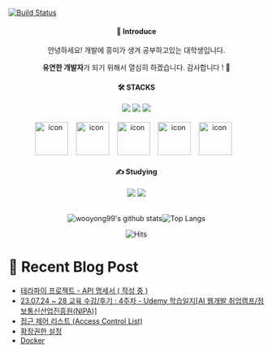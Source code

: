 [![Build Status](https://capsule-render.vercel.app/api?type=waving&color=EEFF00,100:254EDB&animation=fadeIn&desc=by%20Giyhub&descSize=15&descAlign=69&descAlignY=52&text=Yong%27s%20Profile&fontSize=60&fontColor=fcffff&fontAlignY=39&height=250&stroke=ceeae5)](https://travis-ci.org/joemccann/dillinger)

<div align="center">
<h4>📣 Introduce</h4>
안녕하세요! 개발에 흥미가 생겨 공부하고있는 대학생입니다.
                
                
<b>유연한 개발자</b>가 되기 위해서 열심히 하겠습니다. 감사합니다 ! 🙌
</div>

    
<div align=center>
<h4>🛠️ STACKS</h4>
<img src="https://img.shields.io/badge/HTML5-E34F26?style=flat-logo&logo=HTML5&logoColor=white"/>
<img src="https://img.shields.io/badge/CSS3-1572B6?style=flat-logo&logo=css3&logoColor=white">
<img src="https://img.shields.io/badge/JavaScript-F7DF1E?style=flat-logo&logo=JavaScript&logoColor=white"><br/>
<br/>
<img src="https://techstack-generator.vercel.app/java-icon.svg" alt="icon" width="65" height="65" />&nbsp;&nbsp;&nbsp;
<img src="https://techstack-generator.vercel.app/mysql-icon.svg" alt="icon" width="65" height="65" />&nbsp;&nbsp;&nbsp;
<img src="https://techstack-generator.vercel.app/aws-icon.svg" alt="icon" width="65" height="65" />&nbsp;&nbsp;&nbsp;
<img src="https://techstack-generator.vercel.app/python-icon.svg" alt="icon" width="65" height="65" />&nbsp;&nbsp;&nbsp;
<img src="https://techstack-generator.vercel.app/django-icon.svg" alt="icon" width="65" height="65" />&nbsp;&nbsp;&nbsp;

</div>
    
    
<div align=center>
<h4>✍️ Studying</h4>
<img src="https://img.shields.io/badge/Spring Boot-6DB33F?style=flat-logo&logo=Spring Boot&logoColor=white"/>
<img src="https://img.shields.io/badge/Linux-FCC624?style=flat-logo&logo=Linux&logoColor=white">
  
</div>

<br>

<div align=center>

![wooyong99's github stats](https://github-readme-stats.vercel.app/api?username=wooyong99&show_icons=true)![Top Langs](https://github-readme-stats.vercel.app/api/top-langs/?username=wooyong99&layout=compact&card_width=300)

</div>

<div align=center>

![Hits](https://hits.seeyoufarm.com/api/count/incr/badge.svg?url=https%3A%2F%2Fgithub.com%2Fwooyong99&count_bg=%234CAED5&title_bg=%23BCC4C6&icon=&icon_color=%23FFFFFF&title=hits&edge_flat=false)

</div>

<div>
  
# 📄 Recent Blog Post 

<!-- BLOG-POST-LIST:START -->
- [테라파이 프로젝트 - API 명세서 &lpar; 작성 중 &rpar;](https://velog.io/@wooyong99/%ED%85%8C%EB%9D%BC%ED%8C%8C%EC%9D%B4-%ED%94%84%EB%A1%9C%EC%A0%9D%ED%8A%B8-API-%EB%AA%85%EC%84%B8%EC%84%9C-%EC%9E%91%EC%84%B1-%EC%A4%91)
- [23.07.24 ~ 28 교육 수강/후기 : 4주차 - Udemy 학습일지[AI 웹개발 취업캠프/정보통신산업진흥원&lpar;NIPA&rpar;]](https://velog.io/@wooyong99/23.07.24-28-%EA%B5%90%EC%9C%A1-%EC%88%98%EA%B0%95%ED%9B%84%EA%B8%B0-4%EC%A3%BC%EC%B0%A8-Udemy-%ED%95%99%EC%8A%B5%EC%9D%BC%EC%A7%80AI-%EC%9B%B9%EA%B0%9C%EB%B0%9C-%EC%B7%A8%EC%97%85%EC%BA%A0%ED%94%84%EC%A0%95%EB%B3%B4%ED%86%B5%EC%8B%A0%EC%82%B0%EC%97%85%EC%A7%84%ED%9D%A5%EC%9B%90NIPA)
- [접근 제어 리스트 &lpar;Access Control List&rpar;](https://velog.io/@wooyong99/%EC%A0%91%EA%B7%BC-%EC%A0%9C%EC%96%B4-%EB%A6%AC%EC%8A%A4%ED%8A%B8-Access-Control-List)
- [확장권한 설정](https://velog.io/@wooyong99/%ED%99%95%EC%9E%A5%EA%B6%8C%ED%95%9C-%EC%84%A4%EC%A0%95)
- [Docker](https://velog.io/@wooyong99/Docker-%EC%9E%91%EC%84%B1-%EC%A4%91)
<!-- BLOG-POST-LIST:END -->

</div>
</div>
